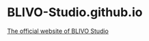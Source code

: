 # BLIVO-Studio.github.io

[The official website of BLIVO Studio]

[The official website of BLIVO Studio]: https://blivo-studio.github.io
